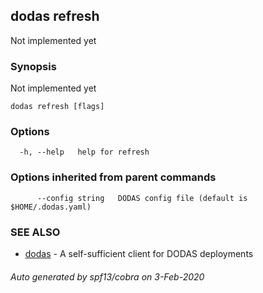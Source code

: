## dodas refresh

Not implemented yet

### Synopsis

Not implemented yet

```
dodas refresh [flags]
```

### Options

```
  -h, --help   help for refresh
```

### Options inherited from parent commands

```
      --config string   DODAS config file (default is $HOME/.dodas.yaml)
```

### SEE ALSO

* [dodas](dodas.md)	 - A self-sufficient client for DODAS deployments

###### Auto generated by spf13/cobra on 3-Feb-2020
